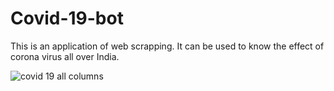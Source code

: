 # Covid-19-bot
This is an application of web scrapping. It can be used to know the effect of corona virus all over India.

![covid 19 all columns](https://user-images.githubusercontent.com/45814442/77205715-7174f200-6b1b-11ea-97fd-5f13f9cc8622.png)

